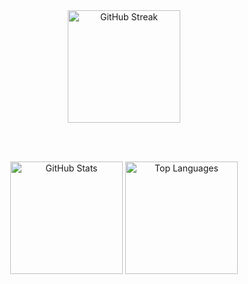 <div align="center">

  <!-- GitHub Streak Stats -->
  <img height="180em" src="https://github-readme-streak-stats.herokuapp.com/?user=Rabinkhulimuli&hide_border=true&theme=radical" alt="GitHub Streak" />

  <br /><br />

  <div align="center">

   <!-- GitHub Stats -->
   <img height="180em" src="https://github-readme-stats.vercel.app/api?username=Rabinkhulimuli&show_icons=true&hide_border=true&theme=radical" alt="GitHub Stats" />

   <!-- Top Languages -->
   <img height="180em" src="https://github-readme-stats.vercel.app/api/top-langs?username=Rabinkhulimuli&show_icons=true&hide_border=true&theme=radical&layout=compact" alt="Top Languages" />

  </div>

</div>
